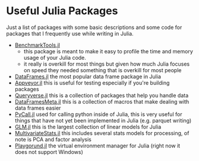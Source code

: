 # Useful Julia Packages

Just a list of packages with some basic descriptions and some code for packages that I frequently use while writing in Julia.

- [BenchmarkTools.jl](https://github.com/JuliaCI/BenchmarkTools.jl)
    - this package is meant to make it easy to profile the time and memory usage of your Julia code.
    - it really is overkill for most things but given how much Julia focuses on speed they needed something that is overkill for most people
- [DataFrames.jl](https://github.com/JuliaData/DataFrames.jl) the most popular data frame package in Julia
- [Appveyor.jl](https://github.com/JuliaCI/Appveyor.jl) this is useful for testing especially if you're building packages
- [Queryverse.jl](https://github.com/queryverse/Queryverse.jl) this is a collection of packages that help you handle data
- [DataFramesMeta.jl](https://github.com/JuliaData/DataFramesMeta.jl) this is a collection of macros that make dealing with data frames easier
- [PyCall.jl](https://github.com/JuliaPy/PyCall.jl) used for calling python inside of Julia, this is very useful for things that have not yet been implemented in Julia (e.g. parquet writing)
- [GLM.jl](https://github.com/JuliaStats/GLM.jl) this is the largest collection of linear models for Julia
- [MultivariateStats.jl](https://github.com/JuliaStats/MultivariateStats.jl) this includes several stats models for processing, of note is PCA and factor analysis
- [Playgorund.jl](https://github.com/rofinn/Playground.jl) the virtual environment manager for Julia (right now it does not support Windows)